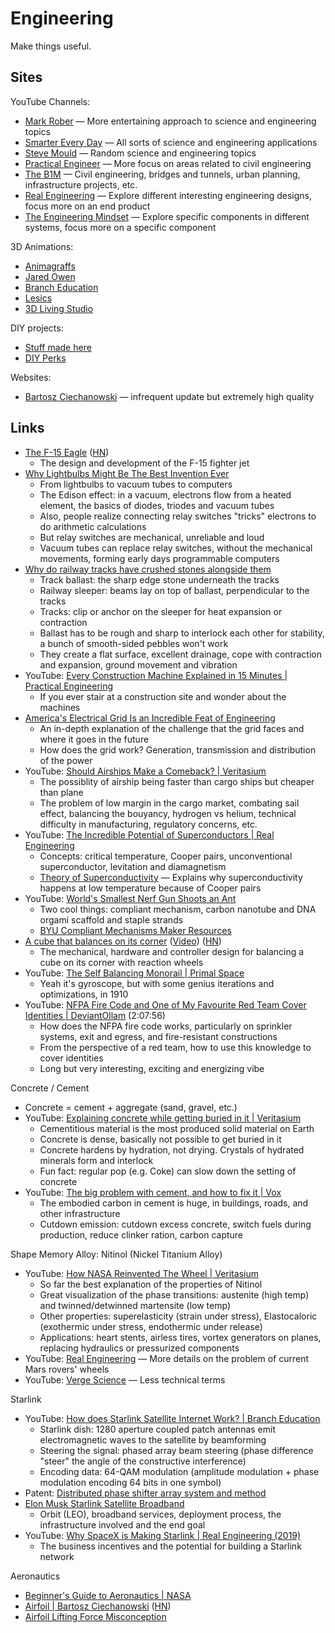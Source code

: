 # Engineering

Make things useful.

## Sites

YouTube Channels:

- [Mark Rober](https://www.youtube.com/@MarkRober/videos) — More entertaining
  approach to science and engineering topics
- [Smarter Every Day](https://www.youtube.com/@smartereveryday/videos) — All
  sorts of science and engineering applications
- [Steve Mould](https://www.youtube.com/@SteveMould/videos) — Random science and
  engineering topics
- [Practical Engineer](https://www.youtube.com/@PracticalEngineeringChannel/videos)
  — More focus on areas related to civil engineering
- [The B1M](https://www.youtube.com/@TheB1M/videos) — Civil engineering, bridges
  and tunnels, urban planning, infrastructure projects, etc.
- [Real Engineering](https://www.youtube.com/@RealEngineering/videos) — Explore
  different interesting engineering designs, focus more on an end product
- [The Engineering Mindset](https://www.youtube.com/@EngineeringMindset/videos)
  — Explore specific components in different systems, focus more on a specific
  component

3D Animations:

- [Animagraffs](https://www.youtube.com/@animagraffs/videos)
- [Jared Owen](https://www.youtube.com/@JaredOwen/videos)
- [Branch Education](https://www.youtube.com/@BranchEducation)
- [Lesics](https://www.youtube.com/@Lesics/videos)
- [3D Living Studio](https://www.youtube.com/@3DLivingStudio/videos)

DIY projects:

- [Stuff made here](https://www.youtube.com/@StuffMadeHere/videos)
- [DIY Perks](https://www.youtube.com/@DIYPerks/videos)

Websites:

- [Bartosz Ciechanowski](https://ciechanow.ski/archives/) — infrequent update
  but extremely high quality

## Links

- [The F-15 Eagle](https://media.defense.gov/2012/May/16/2001330012/-1/-1/0/AFD-120516-036.pdf)
  ([HN](https://news.ycombinator.com/item?id=35313030))
  - The design and development of the F-15 fighter jet
- [Why Lightbulbs Might Be The Best Invention Ever](https://youtu.be/FU_YFpfDqqA)
  - From lightbulbs to vacuum tubes to computers
  - The Edison effect: in a vacuum, electrons flow from a heated element, the
    basics of diodes, triodes and vacuum tubes
  - Also, people realize connecting relay switches "tricks" electrons to do
    arithmetic calculations
  - But relay switches are mechanical, unreliable and loud
  - Vacuum tubes can replace relay switches, without the mechanical movements,
    forming early days programmable computers
- [Why do railway tracks have crushed stones alongside them](https://www.alpharail.co.nz/why-do-railway-tracks-have-crushed-stones-alongside-them/)
  - Track ballast: the sharp edge stone underneath the tracks
  - Railway sleeper: beams lay on top of ballast, perpendicular to the tracks
  - Tracks: clip or anchor on the sleeper for heat expansion or contraction
  - Ballast has to be rough and sharp to interlock each other for stability, a
    bunch of smooth-sided pebbles won't work
  - They create a flat surface, excellent drainage, cope with contraction and
    expansion, ground movement and vibration
- YouTube:
  [Every Construction Machine Explained in 15 Minutes | Practical Engineering](https://youtu.be/6CmX4ZmhwPM)
  - If you ever stair at a construction site and wonder about the machines
- [America's Electrical Grid Is an Incredible Feat of Engineering](https://every.to/p/america-s-electrical-grid-is-an-incredible-feat-of-engineering-and-it-s-falling-apart)
  - An in-depth explanation of the challenge that the grid faces and where it
    goes in the future
  - How does the grid work? Generation, transmission and distribution of the
    power
- YouTube:
  [Should Airships Make a Comeback? | Veritasium](https://youtu.be/ZjBgEkbnX2I)
  - The possiblity of airship being faster than cargo ships but cheaper than
    plane
  - The problem of low margin in the cargo market, combating sail effect,
    balancing the bouyancy, hydrogen vs helium, technical difficulty in
    manufacturing, regulatory concerns, etc.
- YouTube:
  [The Incredible Potential of Superconductors | Real Engineering](https://youtu.be/tuEYQvEYR-M)
  - Concepts: critical temperature, Cooper pairs, unconventional superconductor,
    levitation and diamagnetism
  - [Theory of Superconductivity](https://journals.aps.org/pr/abstract/10.1103/PhysRev.108.1175)
    — Explains why superconductivity happens at low temperature because of
    Cooper pairs
- YouTube:
  [World's Smallest Nerf Gun Shoots an Ant](https://youtu.be/9c2NqlUWZfo)
  - Two cool things: compliant mechanism, carbon nanotube and DNA orgami
    scaffold and staple strands
  - [BYU Compliant Mechanisms Maker Resources](https://compliantmechanisms.byu.edu/maker-resources)
- [A cube that balances on its corner](https://willempennings.nl/balancing-cube/)
  ([Video](https://youtu.be/zGclFqkZBsk?feature=shared))
  ([HN](https://news.ycombinator.com/item?id=39336139))
  - The mechanical, hardware and controller design for balancing a cube on its
    corner with reaction wheels
- YouTube:
  [The Self Balancing Monorail | Primal Space](https://youtu.be/kUYzuAJeg3M)
  - Yeah it's gyroscope, but with some genius iterations and optimizations, in
    1910
- YouTube:
  [NFPA Fire Code and One of My Favourite Red Team Cover Identities | DeviantOllam](https://youtu.be/CtHpiNBzPsk)
  (2:07:56)
  - How does the NFPA fire code works, particularly on sprinkler systems, exit
    and egress, and fire-resistant constructions
  - From the perspective of a red team, how to use this knowledge to cover
    identities
  - Long but very interesting, exciting and energizing vibe

Concrete / Cement

- Concrete = cement + aggregate (sand, gravel, etc.)
- YouTube:
  [Explaining concrete while getting buried in it | Veritasium](https://youtu.be/rWVAzS5duAs)
  - Cementitious material is the most produced solid material on Earth
  - Concrete is dense, basically not possible to get buried in it
  - Concrete hardens by hydration, not drying. Crystals of hydrated minerals
    form and interlock
  - Fun fact: regular pop (e.g. Coke) can slow down the setting of concrete
- YouTube:
  [The big problem with cement, and how to fix it | Vox](https://youtu.be/asLWBGtAhZk)
  - The embodied carbon in cement is huge, in buildings, roads, and other
    infrastructure
  - Cutdown emission: cutdown excess concrete, switch fuels during production,
    reduce clinker ration, carbon capture

Shape Memory Alloy: Nitinol (Nickel Titanium Alloy)

- YouTube:
  [How NASA Reinvented The Wheel | Veritasium](https://youtu.be/vSNtifE0Z2Q)
  - So far the best explanation of the properties of Nitinol
  - Great visualization of the phase transitions: austenite (high temp) and
    twinned/detwinned martensite (low temp)
  - Other properties: superelasticity (strain under stress), Elastocaloric
    (exothermic under stress, endothermic under release)
  - Applications: heart stents, airless tires, vortex generators on planes,
    replacing hydraulics or pressurized components
- YouTube: [Real Engineering](https://youtu.be/2lv6Vs12jLc) — More details on
  the problem of current Mars rovers' wheels
- YouTube: [Verge Science](https://youtu.be/Pn-6bGORy0U) — Less technical terms

Starlink

- YouTube:
  [How does Starlink Satellite Internet Work? | Branch Education](https://youtu.be/qs2QcycggWU)
  - Starlink dish: 1280 aperture coupled patch antennas emit electromagnetic
    waves to the satellite by beamforming
  - Steering the signal: phased array beam steering (phase difference "steer"
    the angle of the constructive interference)
  - Encoding data: 64-QAM modulation (amplitude modulation + phase modulation
    encoding 64 bits in one symbol)
- Patent:
  [Distributed phase shifter array system and method](https://patents.google.com/patent/US20180241122A1)
- [Elon Musk Starlink Satellite Broadband](https://dgtlinfra.com/elon-musk-starlink-and-satellite-broadband/)
  - Orbit (LEO), broadband services, deployment process, the infrastructure
    involved and the end goal
- YouTube:
  [Why SpaceX is Making Starlink | Real Engineering (2019)](https://youtu.be/giQ8xEWjnBs)
  - The business incentives and the potential for building a Starlink network

Aeronautics

- [Beginner's Guide to Aeronautics | NASA](https://www.grc.nasa.gov/WWW/K-12/VirtualAero/BottleRocket/airplane/guided.htm)
- [Airfoil | Bartosz Ciechanowski](https://ciechanow.ski/airfoil/)
  ([HN](https://news.ycombinator.com/item?id=39526057))
- [Airfoil Lifting Force Misconception](http://www.amasci.com/wing/airfoil.html)
